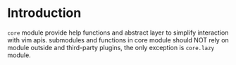 # Introduction

`core` module provide help functions and abstract layer to simplify interaction with vim apis.
submodules and functions in core module should NOT rely on module outside and third-party
plugins, the only exception is `core.lazy` module.
